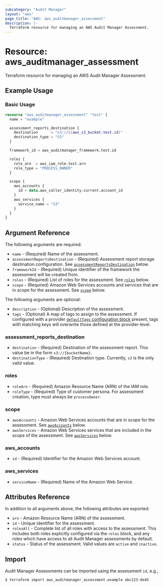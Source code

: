 ```yaml
---
subcategory: "Audit Manager"
layout: "aws"
page_title: "AWS: aws_auditmanager_assessment"
description: |-
  Terraform resource for managing an AWS Audit Manager Assessment.
---
```


# Resource: aws_auditmanager_assessment

Terraform resource for managing an AWS Audit Manager Assessment.

## Example Usage

### Basic Usage

```terraform
resource "aws_auditmanager_assessment" "test" {
  name = "example"

  assessment_reports_destination {
    destination      = "s3://${aws_s3_bucket.test.id}"
    destination_type = "S3"
  }

  framework_id = aws_auditmanager_framework.test.id

  roles {
    role_arn  = aws_iam_role.test.arn
    role_type = "PROCESS_OWNER"
  }

  scope {
    aws_accounts {
      id = data.aws_caller_identity.current.account_id
    }
    aws_services {
      service_name = "S3"
    }
  }
}
```

## Argument Reference

The following arguments are required:

* `name` - (Required) Name of the assessment.
* `assessmentReportsDestination` - (Required) Assessment report storage destination configuration. See [`assessmentReportsDestination`](#assessment_reports_destination) below.
* `frameworkId` - (Required) Unique identifier of the framework the assessment will be created from.
* `roles` - (Required) List of roles for the assessment. See [`roles`](#roles) below.
* `scope` - (Required) Amazon Web Services accounts and services that are in scope for the assessment. See [`scope`](#scope) below.

The following arguments are optional:

* `description` - (Optional) Description of the assessment.
* `tags` - (Optional) A map of tags to assign to the assessment. If configured with a provider [`defaultTags` configuration block](https://registry.terraform.io/providers/hashicorp/aws/latest/docs#default_tags-configuration-block) present, tags with matching keys will overwrite those defined at the provider-level.

### assessment_reports_destination

* `destination` - (Required) Destination of the assessment report. This value be in the form `s3://{bucketName}`.
* `destinationType` - (Required) Destination type. Currently, `s3` is the only valid value.

### roles

* `roleArn` - (Required) Amazon Resource Name (ARN) of the IAM role.
* `roleType` - (Required) Type of customer persona. For assessment creation, type must always be `processOwner`.

### scope

* `awsAccounts` - Amazon Web Services accounts that are in scope for the assessment. See [`awsAccounts`](#aws_accounts) below.
* `awsServices` - Amazon Web Services services that are included in the scope of the assessment. See [`awsServices`](#aws_services) below.

### aws_accounts

* `id` - (Required) Identifier for the Amazon Web Services account.

### aws_services

* `serviceName` - (Required) Name of the Amazon Web Service.

## Attributes Reference

In addition to all arguments above, the following attributes are exported:

* `arn` - Amazon Resource Name (ARN) of the assessment.
* `id` - Unique identifier for the assessment.
* `rolesAll` - Complete list of all roles with access to the assessment. This includes both roles explicitly configured via the `roles` block, and any roles which have access to all Audit Manager assessments by default.
* `status` - Status of the assessment. Valid values are `active` and `inactive`.

## Import

Audit Manager Assessments can be imported using the assessment `id`, e.g.,

```
$ terraform import aws_auditmanager_assessment.example abc123-de45
```

<!-- cache-key: cdktf-0.17.0-pre.15 input-3b6a0df2234a7aabc11c5ce3c0f879564a87098a84d5b3f73551a545f693abc6 -->